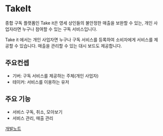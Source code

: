 # TakeIt

종합 구독 플랫폼인 Take it은 영세 상인들의 불안정한 매출을 보완할 수 있는, 개인 사업자라면 누구나 참여할 수 있는 구독 서비스입니다.

Take it 에서는 개인 사업자면 누구나 구독 서비스를 등록하여 소비자에게 서비스를 제공할 수 있습니다. 매출을 관리할 수 있는 대시 보드도 제공합니다.


## 주요컨셉
- 기버: 구독 서비스를 제공하는 주체(개인 사업자)
- 테이커: 서비스를 이용하는 유저


## 주요 기능
- 서비스 구독, 취소, 모아보기
- 서비스 관리, 매출 관리

[개발노트](https://www.notion.so/d0e7eb4f5d8d488bba89406ae81eaa44?v=9e40efb3748743a699bf8ac79f4f4c45)

